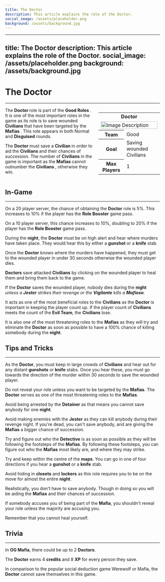 ```yaml
---
title: The Doctor
description: This article explains the role of the Doctor.
social_image: /assets/placeholder.png
background: /assets/background.jpg
---
```

---
title: The Doctor
description: This article explains the role of the Doctor.
social_image: /assets/placeholder.png
background: /assets/background.jpg
---

# The Doctor
---

<style>
@media (max-width: 768px) { /* For mobile users */
    .flex-container {
        flex-direction: column;
        align-items: center;
    }
    .infobox {
        align-self: center;
        order: -1;
        margin-left: 0;
        margin-bottom: 20px;
        width: 100%;
        max-width: 300px;
    }
}
</style>

<div class="flex-container" style="display: flex; align-items: flex-start;">
    <div style="flex: 1;">
        The <b> Doctor </b> role is part of the <b> Good Roles </b>. It is one of the most important roles in the game as its role is to save wounded <b> Civilians </b> that have been targeted by the <b> Mafias </b>. This role appears in both Normal and <b>Disguised</b> rounds.<p> The <b> Doctor </b> must save a <b> Civilian </b> in order to aid the <b> Civilians </b> and their chances of succession. The number of <b> Civilians </b> in the game is important as the <b> Mafias </b> cannot outnumber the <b> Civilians </b>, otherwise they win. 
    </div>
    <div class="infobox" style="flex: 0 0 200px; margin-left: 20px;">
        <table>
            <tr>
                <td colspan="2" style="text-align: center; font-weight: bold;">Doctor</td>
            </tr>
            <td colspan="2"><img src="https://mafiawiki.astrofare.xyz/assets/placeholder.png" alt="Image Description" class="infobox-image" style="width: 100%;"></td>
            </tr>
            <tr>
                <th>Team</th>
                <td>Good</td>
            </tr>
            <tr>
                <th>Goal</th>
                <td>Saving wounded Civilians</td>
            </tr>
            <tr>
                 <th> Max Players </th>
                 <td> 1 </th>
            </tr>
        </table>
    </div>
</div>

## **In-Game**
---
On a 20 player server, the chance of obtaining the **Doctor** role is 5%. This increases to 10% if the player has the **Role Booster** game pass.

On a 10 player server, this chance increases to 10%, doubling to 20% if the player has the **Role Booster** game pass.

During the **night**, the **Doctor** must be on high alert and hear where murders have taken place. They would hear this by either a **gunshot** or a **knife** stab. 

Once the **Doctor** knows where the murders have happened, they must get to the wounded player in under 30 seconds otherwise the wounded player dies.

**Doctors** save attacked **Civilians** by clicking on the wounded player to heal them and bring them back to the game.

If the **Doctor** saves the wounded player, nobody dies during the **night** *unless a **Jester** strikes their revenge or the **Vigilante** kills a **Mafioso**.* 

It acts as one of the most beneficial roles to the **Civilians** as the **Doctor** is important in keeping the player count up. If the player count of **Civilians** meets the count of the **Evil Team**, the **Civilians** lose.

It is also one of the most threatening roles to the **Mafias** as they will try and eliminate the **Doctor** as soon as possible to have a 100% chance of killing somebody during the **night**.

## **Tips and Tricks**
---
As the **Doctor**, you must keep in large crowds of **Civilians** and hear out for any distant **gunshots** or **knife** stabs. Once you hear these, you must go towards the direction of the murder within 30 seconds to save the wounded player.

Do not reveal your role unless you want to be targeted by the **Mafias**. The **Doctor** serves as one of the most threatening roles to the **Mafias**.

Avoid being arrested by the **Detainer** as that means you cannot save anybody for one **night**.

Avoid making enemies with the **Jester** as they can kill anybody during their revenge night. If you're dead, you can't save anybody, and are giving the **Mafias** a bigger chance of succession.

Try and figure out who the **Detective** is as soon as possible as they will be following the footsteps of the **Mafias**. By following these footsteps, you can figure out who the **Mafias** most likely are, and where they may strike.

Try and keep within the centre of the **maps**. You can go in one of four directions if you hear a **gunshot** or a **knife** stab. 

Avoid hiding in **closets** and **lockers** as this role requires you to be on the move for almost the entire **night**. 

Realistically, you don't have to save anybody. Though in doing so you will be aiding the **Mafias** and their chances of succession.

If somebody accuses you of being part of the **Mafia**, you shouldn't reveal your role unless the majority are accusing you. 

Remember that you cannot heal yourself. 
## **Trivia**
---

In **OG Mafia**, there could be up to 2 **Doctors**.

The **Doctor** earns 4 **credits** and 8 **XP** for every person they save.

In comparison to the popular social deduction game Werewolf or Mafia, the **Doctor** cannot save themselves in this game.







